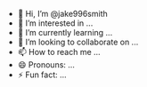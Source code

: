 - 👋 Hi, I’m @jake996smith
- 👀 I’m interested in ...
- 🌱 I’m currently learning ...
- 💞️ I’m looking to collaborate on ...
- 📫 How to reach me ...
- 😄 Pronouns: ...
- ⚡ Fun fact: ...

<!---
jake996smith/jake996smith is a ✨ special ✨ repository because its `README.md` (this file) appears on your GitHub profile.
You can click the Preview link to take a look at your changes.
--->
